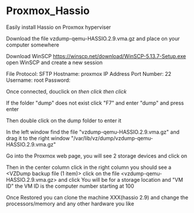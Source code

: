 # Proxmox_Hassio
Easily install Hassio on Proxmox hyperviser

Download the file vzdump-qemu-HASSIO.2.9.vma.gz and place on your computer somewhere

Download WinSCP		https://winscp.net/download/WinSCP-5.13.7-Setup.exe
open WinSCP and create a new session

File Protocol:			SFTP
Hostname:			proxmox IP Address
Port Number:			22
Username:			root
Password:			<what ever your password is set to>

Once connected, douclick on <var> then click <lib> then click <vz>

If the folder "dump" does not exist click "F7" and enter "dump" and press enter

Then double click on the dump folder to enter it
 
In the left window find the file "vzdump-qemu-HASSIO.2.9.vma.gz" and drag it to the right window
"/var/lib/vz/dump/vzdump-qemu-HASSIO.2.9.vma.gz"

Go into the Proxmox web page, you will see 2 storage devices <local> and <local-lvm> click on <local>

Then in the center column click <Content>
in the right column you should see a <VZDump backup file (1 item)>
click on the file <vzdump-qemu-HASSIO.2.9.vma.gz> and click <Restore>
You will be for a storage location and "VM ID" the VM ID is the computer number starting at 100 

Once Restored you can clone the machine  XXX(hassio 2.9) and change the 
processors/memory and any other hardware you like
